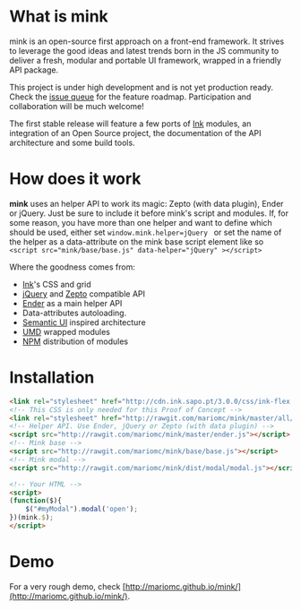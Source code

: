 What is mink
====

mink is an open-source first approach on a front-end framework. It strives to leverage the good ideas and latest trends born in the JS community to deliver a fresh, modular and portable UI framework, wrapped in a friendly API package.

This project is under high development and is not yet production ready. Check the [issue queue](https://github.com/mariomc/mink/issues) for the feature roadmap. Participation and collaboration will be much welcome!

The first stable release will feature a few ports of [Ink](https://github.com/sapo/Ink) modules, an integration of an Open Source project, the documentation of the API architecture and some build tools.

How does it work
====

__mink__ uses an helper API to work its magic: Zepto (with data plugin), Ender or jQuery. Just be sure to include it before mink's script and modules. 
If, for some reason, you have more than one helper and want to define which should be used, either set ````window.mink.helper=jQuery ```` or set the name of the helper as a data-attribute on the mink base script element like so ````<script src="mink/base/base.js" data-helper="jQuery" ></script>````

Where the goodness comes from:
*    [Ink](https://github.com/sapo/Ink)'s CSS and grid
*    [jQuery](https://github.com/jquery/jquery) and [Zepto](https://github.com/madrobby/zepto) compatible API
*    [Ender](https://github.com/ender-js/Ender) as a main helper API
*    Data-attributes autoloading.
*    [Semantic UI](https://github.com/Semantic-Org/Semantic-UI) inspired architecture
*    [UMD](https://github.com/umdjs/umd) wrapped modules
*    [NPM](https://www.npmjs.org) distribution of modules

Installation
====

````html
<link rel="stylesheet" href="http://cdn.ink.sapo.pt/3.0.0/css/ink-flex.css">
<!-- This CSS is only needed for this Proof of Concept -->
<link rel="stylesheet" href="http://rawgit.com/mariomc/mink/master/all/mink.css">
<!-- Helper API. Use Ender, jQuery or Zepto (with data plugin) -->
<script src="http://rawgit.com/mariomc/mink/master/ender.js"></script>
<!-- Mink base --> 
<script src="http://rawgit.com/mariomc/mink/base/base.js"></script>
<!-- Mink modal -->
<script src="http://rawgit.com/mariomc/mink/dist/modal/modal.js"></script>

<!-- Your HTML -->
<script>
(function($){
    $("#myModal").modal('open');
})(mink.$);
</script>
````

Demo
====

For a very rough demo, check [http://mariomc.github.io/mink/](http://mariomc.github.io/mink/).